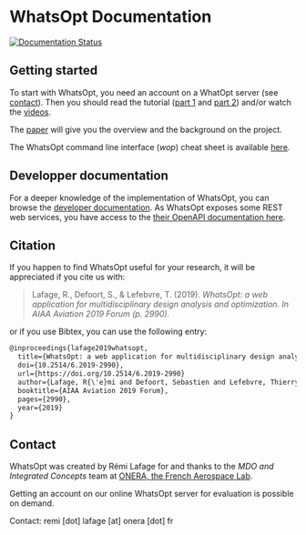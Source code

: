 # WhatsOpt Documentation

[![Documentation Status](https://readthedocs.org/projects/whatsopt/badge/?version=latest)](https://whatsopt.readthedocs.io/en/latest/?badge=latest)

## Getting started

To start with WhatsOpt, you need an account on a WhatOpt server (see [contact](#contact)). Then you should read the tutorial ([part 1](https://github.com/OneraHub/WhatsOpt-Doc/blob/master/whatsopt_tutorial_part_1.md) and [part 2](https://github.com/OneraHub/WhatsOpt-Doc/blob/master/whatsopt_tutorial_part_2.md)) and/or watch the [videos](https://www.youtube.com/playlist?list=PLhWP4LJdKyGcFZyvsNLU4s2_sdmTSGVeo).

The [paper](https://www.researchgate.net/publication/333806928_WhatsOpt_a_web_application_for_multidisciplinary_design_analysis_and_optimization) will give you the overview and the background on the project.

The WhatsOpt command line interface (_wop_) cheat sheet is available [here](https://github.com/OneraHub/WhatsOpt-Doc/blob/master/wop_memo.md).

## Developper documentation

For a deeper knowledge of the implementation of WhatsOpt, you can browse the [developer documentation](https://whatsopt.readthedocs.io).
As WhatsOpt exposes some REST web services, you have access to the [their OpenAPI documentation here](https://ether.onera.fr/whatsopt/api_doc).  

## Citation

If you happen to find WhatsOpt useful for your research, it will be appreciated if you cite us with:
>Lafage, R., Defoort, S., & Lefebvre, T. (2019). _WhatsOpt: a web application for multidisciplinary design analysis and optimization. In AIAA Aviation 2019 Forum (p. 2990)._

or if you use Bibtex, you can use the following entry:

```latex
@inproceedings{lafage2019whatsopt,
  title={WhatsOpt: a web application for multidisciplinary design analysis and optimization},
  doi={10.2514/6.2019-2990},
  url={https://doi.org/10.2514/6.2019-2990}
  author={Lafage, R{\'e}mi and Defoort, Sebastien and Lefebvre, Thierry},
  booktitle={AIAA Aviation 2019 Forum},
  pages={2990},
  year={2019}
}
```

## Contact

WhatsOpt was created by Rémi Lafage for and thanks to the _MDO and Integrated Concepts_ team at [ONERA, the French Aerospace Lab](https://www.onera.fr/en).

Getting an account on our online WhatsOpt server for evaluation is possible on demand.

Contact: remi [dot] lafage [at] onera [dot] fr
